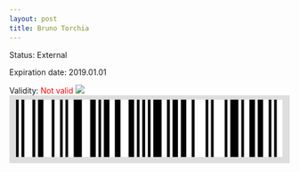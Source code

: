 ```yaml
---
layout: post
title: Bruno Torchia
---
```


Status: External

Expiration date: 2019.01.01

Validity: <font color="red"> Not valid</font> 
![](/members/img/Bruno_Torchia.png)
![](/members/img/bar.png)
